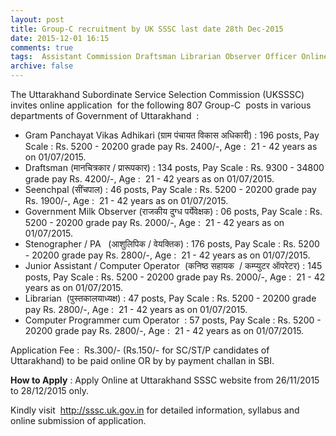 ```yaml
---
layout: post
title: Group-C recruitment by UK SSSC last date 28th Dec-2015   
date: 2015-12-01 16:15
comments: true
tags:  Assistant Commission Draftsman Librarian Observer Officer Online Operator Programmer Uttarakhand 
archive: false
---
```

The Uttarakhand Subordinate Service Selection Commission (UKSSSC) invites online application  for the following 807 Group-C  posts in various departments of Government of Uttarakhand  : 



- Gram Panchayat Vikas Adhikari (ग्राम पंचायत विकास अधिकारी) : 196 posts, Pay Scale : Rs. 5200 - 20200 grade pay Rs. 2400/-, Age :  21 - 42 years as on 01/07/2015.  
- Draftsman (मानचित्रकार / प्रारूपकार) : 134 posts, Pay Scale : Rs. 9300 - 34800 grade pay Rs. 4200/-, Age :  21 - 42 years as on 01/07/2015.   
- Seenchpal (सींचपाल) : 46 posts, Pay Scale : Rs. 5200 - 20200 grade pay Rs. 1900/-, Age :  21 - 42 years as on 01/07/2015.   
- Government Milk Observer (राजकीय दुग्ध पर्येवेक्षक) : 06 posts, Pay Scale : Rs. 5200 - 20200 grade pay Rs. 2000/-, Age :  21 - 42 years as on 01/07/2015.   
- Stenographer / PA   (आशुलिपिक / वेयक्तिक) : 176 posts, Pay Scale : Rs. 5200 - 20200 grade pay Rs. 2800/-, Age :  21 - 42 years as on 01/07/2015.   
- Junior Assistant / Computer Operator  (कनिष्ठ सहायक  / कम्प्युटर ऑपरेटर) : 145 posts, Pay Scale : Rs. 5200 - 20200 grade pay Rs. 2000/-, Age :  21 - 42 years as on 01/07/2015.
- Librarian  (पुस्तकालयाध्यक्ष) : 47 posts, Pay Scale : Rs. 5200 - 20200 grade pay Rs. 2800/-, Age :  21 - 42 years as on 01/07/2015.
- Computer Programmer cum Operator  : 57 posts, Pay Scale : Rs. 5200 - 20200 grade pay Rs. 2800/-, Age :  21 - 42 years as on 01/07/2015. 



Application Fee :  Rs.300/- (Rs.150/- for SC/ST/P candidates of Uttarakhand) to be paid online OR by by payment challan in SBI.

**How to Apply** : Apply Online at Uttarakhand SSSC website from 26/11/2015 to 28/12/2015 only.  

Kindly visit  <http://sssc.uk.gov.in> for detailed information, syllabus and online submission of application. 



